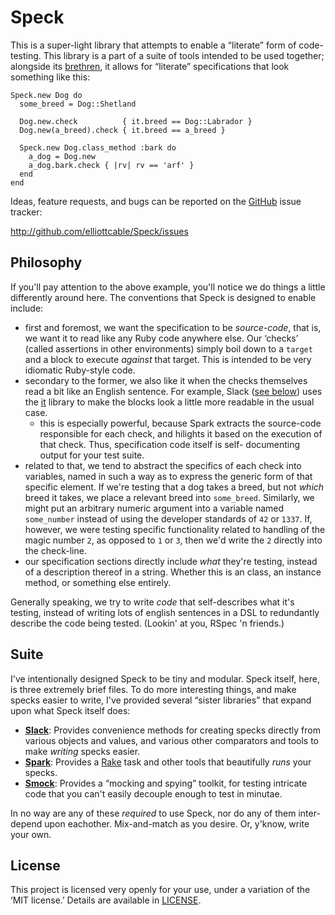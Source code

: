 Speck
=====
This is a super-light library that attempts to enable a “literate” form of code-testing. This
library is a part of a suite of tools intended to be used together; alongside its
[brethren](#suite), it allows for “literate” specifications that look something like this:

    Speck.new Dog do
      some_breed = Dog::Shetland
      
      Dog.new.check          { it.breed == Dog::Labrador }
      Dog.new(a_breed).check { it.breed == a_breed }
      
      Speck.new Dog.class_method :bark do
        a_dog = Dog.new
        a_dog.bark.check { |rv| rv == 'arf' }
      end
    end

Ideas, feature requests, and bugs can be reported on the [GitHub][] issue tracker:

<http://github.com/elliottcable/Speck/issues>

  [GitHub]: http://github.com/

Philosophy
----------
If you'll pay attention to the above example, you'll notice we do things a little differently around
here. The conventions that Speck is designed to enable include:

- first and foremost, we want the specification to be *source-code*, that is, we want it to read
  like any Ruby code anywhere else. Our ‘checks’ (called assertions in other environments) simply
  boil down to a `target` and a block to execute *against* that target. This is intended to be very
  idiomatic Ruby-style code.
- secondary to the former, we also like it when the checks themselves read a bit like an English
  sentence. For example, Slack ([see below](#suite)) uses the [it][] library to make the blocks look
  a little more readable in the usual case.
  - this is especially powerful, because Spark extracts the source-code responsible for each check,
    and hilights it based on the execution of that check. Thus, specification code itself is self-
    documenting output for your test suite.
- related to that, we tend to abstract the specifics of each check into variables, named in such a
  way as to express the generic form of that specific element. If we're testing that a dog takes a
  breed, but not *which* breed it takes, we place a relevant breed into `some_breed`. Similarly, we
  might put an arbitrary numeric argument into a variable named `some_number` instead of using the
  developer standards of `42` or `1337`. If, however, we were testing specific functionality related
  to handling of the magic number `2`, as opposed to `1` or `3`, then we'd write the `2` directly
  into the check-line.
- our specification sections directly include *what* they're testing, instead of a description
  thereof in a string. Whether this is an class, an instance method, or something else entirely.

Generally speaking, we try to write *code* that self-describes what it's testing, instead of writing
lots of english sentences in a DSL to redundantly describe the code being tested. (Lookin' at you,
RSpec 'n friends.)

  [it]: <http://github.com/elliottcable/it> "A sneakly library to expose iterated elements beautifully"

Suite
-----
I've intentionally designed Speck to be tiny and modular. Speck itself, here, is three extremely
brief files. To do more interesting things, and make specks easier to write, I've provided several
“sister libraries” that expand upon what Speck itself does:

- **[Slack][]**: Provides convenience methods for creating specks directly from various objects and
                 values, and various other comparators and tools to make *writing* specks easier.
- **[Spark][]**: Provides a [Rake][] task and other tools that beautifully *runs* your specks.
- **[Smock][]**: Provides a “mocking and spying” toolkit, for testing intricate code that you can't
                 easily decouple enough to test in minutae.

In no way are any of these *required* to use Speck, nor do any of them inter-depend upon eachother.
Mix-and-match as you desire. Or, y'know, write your own.

  [Slack]: <http://github.com/elliottcable/slack>
  [Spark]: <http://github.com/elliottcable/spark>
  [Smock]: <http://github.com/elliottcable/smock>
  
  [Rake]: <http://rake.rubyforge.org> "A Ruby DSL for `make`-like project tasks"

License
-------
This project is licensed very openly for your use, under a variation of the ‘MIT license.’
Details are available in [LICENSE][].
  
  [LICENSE]: <./blob/master/LICENSE.text>
